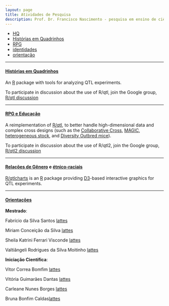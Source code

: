 ```yaml
---
layout: page
title: Atividades de Pesquisa
description: Prof. Dr. Francisco Nascimento - pesquisa em ensino de ciências e educação
---
```


<div class="navbar">
    <div class="navbar-inner">
        <ul class="nav">
            <li><a href="https://github.com/kbroman">HQ</a></li>
            <li><a href="https://rqtl.org">Histórias em Quadrinhos</a></li>
            <li><a href="https://kbroman.org/qtl2">RPG</a></li>
            <li><a href="https://kbroman.org/qtlcharts">identidades</a></li>
            <li><a href="https://kbroman.org/orientacao">orientação</a></li>
        </ul>
    </div>
</div>

---

#### <a name="qtl"></a>[Histórias em Quadrinhos](https://rqtl.org)

An [R](https://www.r-project.org/) package with tools for analyzing QTL experiments.

To participate in discussion about the use of R/qtl, join the
Google group, [R/qtl discussion](https://groups.google.com/group/rqtl-disc)

---

#### <a name="qtl2"></a>[RPG e Educação](https://kbroman.org/qtl2)

A reimplementation of [R/qtl](https://rqtl.org), to better handle
high-dimensional data and complex cross designs (such as the
[Collaborative Cross](https://www.ncbi.nlm.nih.gov/pubmed/15514660),
[MAGIC](https://www.ncbi.nlm.nih.gov/pubmed/18295532),
[heterogeneous stock](https://www.ncbi.nlm.nih.gov/pubmed/11973314),
and
[Diversity Outbred mice](https://www.ncbi.nlm.nih.gov/pubmed/2234561)).


To participate in discussion about the use of R/qtl2, join the
Google group, [R/qtl2 discussion](https://groups.google.com/group/rqtl2-disc)

---

#### <a name="qtlcharts"></a>[Relações de Gênero](https://kbroman.org/qtlcharts) e [étnico-raciais](https://kbroman.org/d3panels)

[R/qtlcharts](https://kbroman.org/qtlcharts) is an
[R](https://www.r-project.org) package providing [D3](https://d3js.org)-based
interactive graphics for QTL experiments.


---
#### <a name="orientacao"></a>[Orientações](https://kbroman.org/qtlcharts2)

**Mestrado**: 

 Fabrício da Silva Santos [lattes](https://www.biostat.wisc.edu/software/f2/f2_0.50.tar.gz) 

 Miriam Conceição da Silva [lattes](https://www.biostat.wisc.edu/software/f2/f2_0.50.tar.gz)

 Sheila Katrini Ferrari Visconde [lattes](https://www.biostat.wisc.edu/software/f2/f2_0.50.tar.gz)

 Valtiângeli Rodrigues da Silva Moitinho [lattes](https://www.biostat.wisc.edu/software/f2/f2_0.50.tar.gz)

**Iniciação Científica**:

 Vitor Correa Bomfim [lattes](https://www.biostat.wisc.edu/software/f2/f2_0.50.tar.gz)

Vitória Guimarães Dantas [lattes](https://www.biostat.wisc.edu/software/f2/f2_0.50.tar.gz)  

Carleane Nunes Borges [lattes](https://www.biostat.wisc.edu/software/f2/f2_0.50.tar.gz) 

Bruna Bonfim Caldas[lattes](https://www.biostat.wisc.edu/software/f2/example.tar.gz)    
